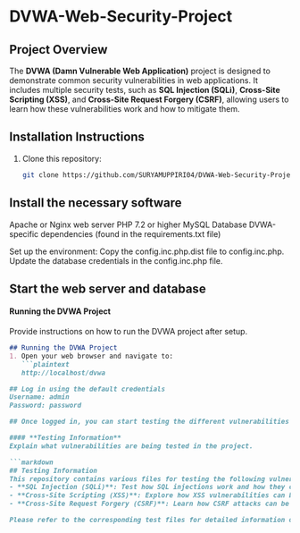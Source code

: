 # DVWA-Web-Security-Project
## Project Overview
The **DVWA (Damn Vulnerable Web Application)** project is designed to demonstrate common security vulnerabilities in web applications. It includes multiple security tests, such as **SQL Injection (SQLi)**, **Cross-Site Scripting (XSS)**, and **Cross-Site Request Forgery (CSRF)**, allowing users to learn how these vulnerabilities work and how to mitigate them.

## Installation Instructions
1. Clone this repository:
   ```bash
   git clone https://github.com/SURYAMUPPIRI04/DVWA-Web-Security-Project.git

## Install the necessary software
Apache or Nginx web server
PHP 7.2 or higher
MySQL Database
DVWA-specific dependencies (found in the requirements.txt file)

Set up the environment:
Copy the config.inc.php.dist file to config.inc.php.
Update the database credentials in the config.inc.php file.

## Start the web server and database

#### **Running the DVWA Project**
Provide instructions on how to run the DVWA project after setup.

```markdown
## Running the DVWA Project
1. Open your web browser and navigate to:
   ```plaintext
   http://localhost/dvwa

## Log in using the default credentials
Username: admin
Password: password

## Once logged in, you can start testing the different vulnerabilities

#### **Testing Information**
Explain what vulnerabilities are being tested in the project.

```markdown
## Testing Information
This repository contains various files for testing the following vulnerabilities:
- **SQL Injection (SQLi)**: Test how SQL injections work and how they can be prevented.
- **Cross-Site Scripting (XSS)**: Explore how XSS vulnerabilities can be exploited.
- **Cross-Site Request Forgery (CSRF)**: Learn how CSRF attacks can be executed.

Please refer to the corresponding test files for detailed information on each vulnerability type.

